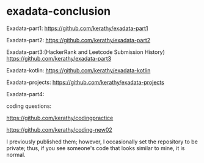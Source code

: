 # exadata-conclusion

Exadata-part1:
https://github.com/kerathy/exadata-part1

Exadata-part2:
https://github.com/kerathy/exadata-part2

Exadata-part3:(HackerRank and Leetcode Submission History)
https://github.com/kerathy/exadata-part3

Exadata-kotlin:
https://github.com/kerathy/exadata-kotlin

Exadata-projects:
https://github.com/kerathy/exadata-projects

Exadata-part4:

coding questions:

https://github.com/kerathy/codingpractice

https://github.com/kerathy/coding-new02


I previously published them; however, I occasionally set the repository to be private; thus, if you see someone's code that looks similar to mine, it is normal.
